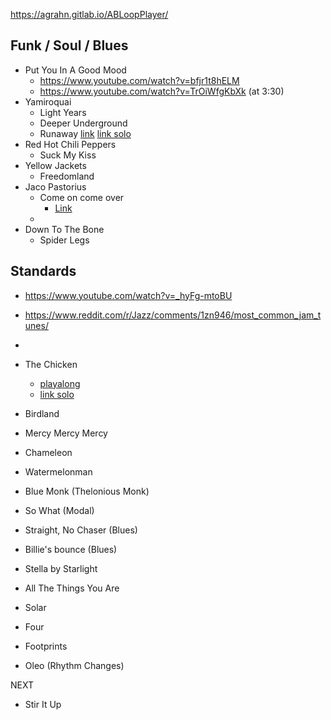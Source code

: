 https://agrahn.gitlab.io/ABLoopPlayer/


## Funk / Soul / Blues
-  Put You In A Good Mood  
	- https://www.youtube.com/watch?v=bfjr1t8hELM
	- https://www.youtube.com/watch?v=TrOiWfgKbXk (at 3:30)
- Yamiroquai 
	- Light Years
	- Deeper Underground
	- Runaway [link](https://www.youtube.com/watch?v=P-G26ksc2RY) [link solo](https://www.youtube.com/watch?v=A6OK2DhxaoU)
- Red Hot Chili Peppers
	- Suck My Kiss
- Yellow Jackets
	- Freedomland
- Jaco Pastorius
	- Come on come over  
		- [Link](https://www.youtube.com/watch?v=H78jSJtsRt0&list=PLq5Wss5r1CvsxIFeiL2Fc9strBRjErZYC&index=6)
	- 
- Down To The Bone
	- Spider Legs
## Standards
- https://www.youtube.com/watch?v=_hyFg-mtoBU
- https://www.reddit.com/r/Jazz/comments/1zn946/most_common_jam_tunes/
- 

- The Chicken 
	- [playalong](https://www.youtube.com/watch?v=CrZ_bAZn0JA)
	- [link solo](https://www.youtube.com/watch?v=vD85d5gnGig)
- Birdland
- Mercy Mercy Mercy
- Chameleon 
- Watermelonman
- Blue Monk (Thelonious Monk)

- So What (Modal)
- Straight, No Chaser (Blues)
- Billie's bounce (Blues)
- Stella by Starlight
- All The Things You Are
- Solar
- Four
- Footprints
- Oleo (Rhythm Changes)



NEXT
- Stir It Up

